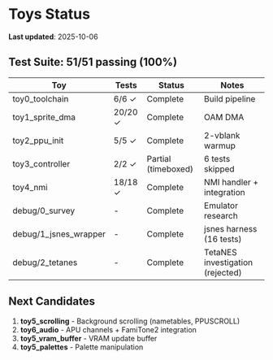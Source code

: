 # Toys Status

**Last updated**: 2025-10-06

## Test Suite: 51/51 passing (100%)

| Toy | Tests | Status | Notes |
|-----|-------|--------|-------|
| toy0_toolchain | 6/6 ✓ | Complete | Build pipeline |
| toy1_sprite_dma | 20/20 ✓ | Complete | OAM DMA |
| toy2_ppu_init | 5/5 ✓ | Complete | 2-vblank warmup |
| toy3_controller | 2/2 ✓ | Partial (timeboxed) | 6 tests skipped |
| toy4_nmi | 18/18 ✓ | Complete | NMI handler + integration |
| debug/0_survey | - | Complete | Emulator research |
| debug/1_jsnes_wrapper | - | Complete | jsnes harness (16 tests) |
| debug/2_tetanes | - | Complete | TetaNES investigation (rejected) |

## Next Candidates

1. **toy5_scrolling** - Background scrolling (nametables, PPUSCROLL)
2. **toy6_audio** - APU channels + FamiTone2 integration
3. **toy5_vram_buffer** - VRAM update buffer
4. **toy5_palettes** - Palette manipulation
